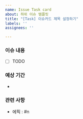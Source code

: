 ```yaml
---
name: Issue Task card
about: 하위 이슈 템플릿
title: "[Task] 이슈카드 제목 설정하기"
labels: ''
assignees: ''

---
```


### 이슈 내용
- [ ] TODO

### 예상 기간
-

### 관련 사항
- 에픽 : #n

